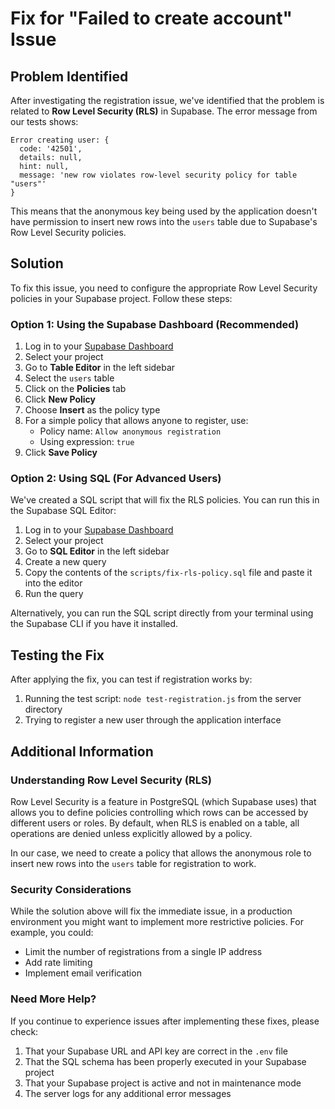 # Fix for "Failed to create account" Issue

## Problem Identified

After investigating the registration issue, we've identified that the problem is related to **Row Level Security (RLS)** in Supabase. The error message from our tests shows:

```
Error creating user: {
  code: '42501',
  details: null,
  hint: null,
  message: 'new row violates row-level security policy for table "users"'
}
```

This means that the anonymous key being used by the application doesn't have permission to insert new rows into the `users` table due to Supabase's Row Level Security policies.

## Solution

To fix this issue, you need to configure the appropriate Row Level Security policies in your Supabase project. Follow these steps:

### Option 1: Using the Supabase Dashboard (Recommended)

1. Log in to your [Supabase Dashboard](https://app.supabase.com/)
2. Select your project
3. Go to **Table Editor** in the left sidebar
4. Select the `users` table
5. Click on the **Policies** tab
6. Click **New Policy**
7. Choose **Insert** as the policy type
8. For a simple policy that allows anyone to register, use:
   - Policy name: `Allow anonymous registration`
   - Using expression: `true`
9. Click **Save Policy**

### Option 2: Using SQL (For Advanced Users)

We've created a SQL script that will fix the RLS policies. You can run this in the Supabase SQL Editor:

1. Log in to your [Supabase Dashboard](https://app.supabase.com/)
2. Select your project
3. Go to **SQL Editor** in the left sidebar
4. Create a new query
5. Copy the contents of the `scripts/fix-rls-policy.sql` file and paste it into the editor
6. Run the query

Alternatively, you can run the SQL script directly from your terminal using the Supabase CLI if you have it installed.

## Testing the Fix

After applying the fix, you can test if registration works by:

1. Running the test script: `node test-registration.js` from the server directory
2. Trying to register a new user through the application interface

## Additional Information

### Understanding Row Level Security (RLS)

Row Level Security is a feature in PostgreSQL (which Supabase uses) that allows you to define policies controlling which rows can be accessed by different users or roles. By default, when RLS is enabled on a table, all operations are denied unless explicitly allowed by a policy.

In our case, we need to create a policy that allows the anonymous role to insert new rows into the `users` table for registration to work.

### Security Considerations

While the solution above will fix the immediate issue, in a production environment you might want to implement more restrictive policies. For example, you could:

- Limit the number of registrations from a single IP address
- Add rate limiting
- Implement email verification

### Need More Help?

If you continue to experience issues after implementing these fixes, please check:

1. That your Supabase URL and API key are correct in the `.env` file
2. That the SQL schema has been properly executed in your Supabase project
3. That your Supabase project is active and not in maintenance mode
4. The server logs for any additional error messages